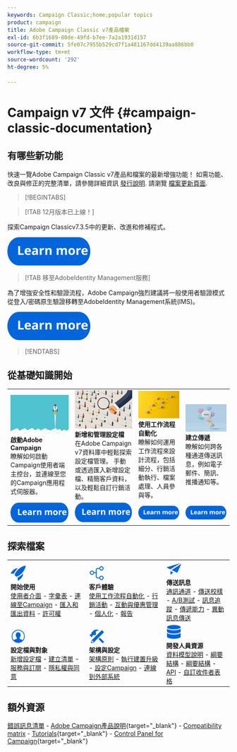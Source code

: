 ```yaml
---
keywords: Campaign Classic;home;popular topics
product: campaign
title: Adobe Campaign Classic v7產品檔案
exl-id: 6b3f1689-80de-49fd-b7ee-7a2a1931d157
source-git-commit: 5fe07c7955b529cd7f1a481167dd4139aa886bb0
workflow-type: tm+mt
source-wordcount: '292'
ht-degree: 5%

---
```


# Campaign v7 文件 {#campaign-classic-documentation}

<!--![](platform/using/assets/do-not-localize/banner_acc_doc.jpg) -->

## 有哪些新功能

快速一覽Adobe Campaign Classic v7產品和檔案的最新增強功能！ 如需功能、改良與修正的完整清單，請參閱詳細資訊 [發行說明](rn/using/latest-release.md).  請瀏覽 [檔案更新頁面](rn/using/documentation-updates.md).

>[!BEGINTABS]


>[!TAB 12月版本已上線！]

探索Campaign Classicv7.3.5中的更新、改進和修補程式。

[![影像](assets/do-not-localize/learn-more-button.svg)](rn/using/latest-release.md)

>[!TAB 移至AdobeIdentity Management服務]

為了增強安全性和驗證流程，Adobe Campaign強烈建議將一般使用者驗證模式從登入/密碼原生驗證移轉至AdobeIdentity Management系統(IMS)。

[![影像](assets/do-not-localize/learn-more-button.svg)](technotes/using/migrate-users-to-ims.md)

>[!ENDTABS]

## 從基礎知識開始

<table style="table-layout:fixed">
  <tr style="border: 0;">
    <td>
    <a href="platform/using/launching-adobe-campaign.md"><img src="assets/do-not-localize/start-launch.png"></a></a>
    <div><strong>啟動Adobe Campaign</strong><br/>瞭解如何啟動Campaign使用者端主控台，並連線至您的Campaign應用程式伺服器。</div>
    </td>
    <td>
    <a href="platform/using/about-profiles.md"><img src="assets/do-not-localize/start-profiles.png"></a>
    <div><strong>新增和管理設定檔</strong><br/>在Adobe Campaign v7資料庫中輕鬆探索設定檔管理。 手動或透過匯入新增設定檔、精簡客戶資料，以及輕鬆自訂行銷活動。</div>
    </td>
    <td>
    <a href="workflow/using/about-workflows.md"><img src="assets/do-not-localize/start-workflows.jpeg"></a>
    <div><strong>使用工作流程自動化</strong><br/>瞭解如何運用工作流程來設計流程，包括細分、行銷活動執行、檔案處理、人員參與等。
    </div></td>
    <td>
    <a href="delivery/using/steps-about-delivery-creation-steps.md"><img src="assets/do-not-localize/start-deliveries.jpeg"></a>
    <div><strong>建立傳遞</strong><br/>瞭解如何跨各種通道傳送訊息，例如電子郵件、簡訊、推播通知等。</div>
    </td>
  </tr>
  <tr style="border: 0;">
    <td align="center"><a href="platform/using/launching-adobe-campaign.md"><img src="assets/do-not-localize/learn-more-button.svg"></a></td>
    <td align="center"><a href="platform/using/about-profiles.md"><img src="assets/do-not-localize/learn-more-button.svg"></a></td>
    <td align="center"><a href="workflow/using/about-workflows.md"><img src="assets/do-not-localize/learn-more-button.svg"></a></td>
    <td align="center"><a href="delivery/using/steps-about-delivery-creation-steps.md"><img src="assets/do-not-localize/learn-more-button.svg"></a></td>
    </tr>
</table>

## 探索檔案

<table style="table-layout:auto">
  <tr style="border: 0;">
    <td>
      <img src="assets/do-not-localize/icon-start.svg" width="35px">
    <br/>
      <strong>開始使用</strong><br/><a href="platform/using/adobe-campaign-workspace.md">使用者介面</a> - <a href="platform/using/ac-glossary.md">字彙表</a> - <a href="platform/using/launching-adobe-campaign.md">連線至Campaign</a> - <a href="platform/using/get-started-data-import-export.md">匯入和匯出資料</a> - <a href="platform/using/access-management.md">許可權</a>
    </td>
    <td>
      <img src="assets/do-not-localize/icon-experience.svg" width="35px">
    <br/>
      <strong>客戶體驗</strong><br/><a href="workflow/using/about-workflows.md">使用工作流程自動化</a> - <a href="campaign/using/setting-up-marketing-campaigns.md">行銷活動</a> - <a href="interaction/using/interaction-and-offer-management.md">互動與優惠管理</a> - <a href="delivery/using/about-personalization.md">個人化</a> - <a href="reporting/using/about-adobe-campaign-reporting-tools.md">報告</a>
    </td>
    <td>
      <img src="assets/do-not-localize/icon-send.svg" width="35px">
    <br/>
      <strong>傳送訊息</strong><br/><a href="delivery/using/communication-channels.md">通訊通道</a> - <a href="delivery/using/steps-about-delivery-creation-steps.md#sending-a-proof">傳送校樣</a> - <a href="delivery/using/get-started-a-b-testing.md">A/B測試</a> - <a href="delivery/using/about-message-tracking.md">訊息追蹤</a> - <a href="delivery/using/about-deliverability.md">傳遞能力</a> - <a href="message-center/using/about-transactional-messaging.md">異動訊息傳送</a>
    </td>
  </tr>
  <tr style="border: 0;">
    <td>
      <img src="assets/do-not-localize/icon_profile-audience.svg" width="35px">
      <br/>
      <strong>設定檔與對象</strong><br/><a href="platform/using/adding-profiles.md">新增設定檔</a> - <a href="platform/using/creating-and-managing-lists.md">建立清單</a> - <a href="delivery/using/about-services-and-subscriptions.md">服務與訂閱</a> - <a href="platform/using/privacy-management.md">隱私權與同意</a>
    </td>
    <td>
      <img src="assets/do-not-localize/icon-configure.svg" width="35px">
      <br/>
      <strong>架構與設定</strong><br/><a href="production/using/general-architecture.md">架構原則</a> - <a href="production/using/build-upgrade.md">執行建置升級</a> - <a href="production/using/configuration.md">設定Campaign</a> - <a href="installation/using/external-accounts.md">連線到外部系統</a>
    </td>
    <td>
      <img src="assets/do-not-localize/icon-dev.svg" width="35px">
      <br/>
      <strong>開發人員資源</strong><br/><a href="configuration/using/about-data-model.md">資料模型說明</a> - <a href="configuration/using/about-schema-reference.md">綱要結構</a> - <a href="configuration/using/editing-forms.md">綱要結構</a> - <a href="configuration/using/about-web-services.md">API</a> - <a href="configuration/using/about-custom-recipient-table.md">自訂收件者表格</a>
    </td>
  </tr>
</table>

## 額外資源

[錯誤訊息清單](https://experienceleague.adobe.com/developer/campaign-errors/error_codes.html?lang=zh-Hant) - [Adobe Campaign產品說明](https://helpx.adobe.com/tw/legal/product-descriptions/adobe-campaign-managed-cloud-services.html){target="_blank"} - [Compatibility matrix](rn/using/compatibility-matrix.md) - [Tutorials](https://experienceleague.adobe.com/docs/campaign-classic-learn/tutorials/overview.html?lang=zh-Hant){target="_blank"} - [Control Panel for Campaign](https://experienceleague.adobe.com/docs/control-panel/using/discover-control-panel/key-features.html?lang=zh-Hant){target="_blank"}
